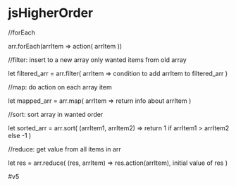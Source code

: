 # jsHigherOrder

//forEach

arr.forEach(arrItem => action( arrItem ))

//filter: insert to a new array only wanted items from old array

let filtered_arr = arr.filter( arrItem => condition to add arrItem to filtered_arr )

//map: do action on each array item

let mapped_arr = arr.map( arrItem => return info about arrItem )

//sort: sort array in wanted order

let sorted_arr = arr.sort( (arrItem1, arrItem2) => return 1 if arrItem1 > arrItem2 else -1 )

//reduce: get value from all items in arr

let res = arr.reduce( (res, arrItem) => res.action(arrItem), initial value of res )

#v5
